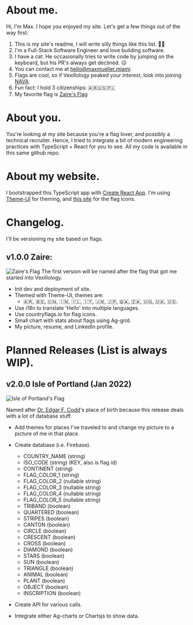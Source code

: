 # About me.

Hi, I'm Max. I hope you enjoyed my site. Let's get a few things out of the way first:

1.  This is my site's readme, I will write silly things like this list. 😵‍💫
2.  I'm a Full-Stack Software Engineer and love building software.
3.  I have a cat. He occasionally tries to write code by jumping on the keyboard, but his PR's always get declined. 😥
4.  You can contact me at [hello@maxmueller.miami](mailto:hello@maxmueller.miami).
5.  Flags are cool, so if Vexillology peaked your interest, look into joining [NAVA](https://www.nava.org).
6.  Fun fact: I hold 3 citizenships: 🇦🇷🇺🇸🇵🇱
7.  My favorite flag is [Zaire's Flag](https://www.crwflags.com/fotw/images/c/cd-zaire.gif)

# About you.

You're looking at my site because you're a flag lover, and possibly a technical recruiter. Hence, I tried to integrate a bit of modern engineering practices with TypeScript + React for you to see. All my code is available in this same github repo.

# About my website.

I bootstrapped this TypeScript app with [Create React App](https://create-react-app.dev/). I'm using [Theme-UI](https://theme-ui.com/) for theming, and [this site](https://www.countryflags.io/) for the flag icons.

# Changelog.

I'll be versioning my site based on flags.

## v1.0.0 Zaire:

![Zaire's Flag](https://upload.wikimedia.org/wikipedia/commons/thumb/f/f8/Flag_of_Zaire_%281971%E2%80%931997%29.svg/1920px-Flag_of_Zaire_%281971%E2%80%931997%29.svg.png "Zaire's Flag")
The first version will be named after the flag that got me started into Vexillology.

- Init dev and deployment of site.
- Themed with Theme-UI, themes are:
  - 🇦🇷, 🇧🇸, 🇨🇳, 🇮🇳, 🇮🇱, 🇮🇹, 🇯🇲, 🇯🇵, 🇶🇦, 🇿🇦, 🇺🇬, 🇺🇦, 🇺🇸.
- Use i18n to translate 'Hello' into multiple languages.
- Use <span>countryflags.io</span> for flag icons.
- Small chart with stats about flags using Ag-grid.
- My picture, resume, and LinkedIn profile.

# Planned Releases (List is always WIP).

## v2.0.0 Isle of Portland (Jan 2022)

![Isle of Portland's Flag](https://www.flaginstitute.org/wp/wp-content/uploads/flags/UNKG7513.png "Isle of Portland's Flag")

Named after [Dr. Edgar F. Codd](https://en.wikipedia.org/wiki/Edgar_F._Codd)'s place of birth because this release deals with a lot of database stuff.

- Add themes for places I've traveled to and change my picture to a picture of me in that place.
- Create database (i.e. Firebase).

  - COUNTRY_NAME (string)
  - ISO_CODE (string) (KEY, also is flag id)
  - CONTINENT (string)
  - FLAG_COLOR_1 (string)
  - FLAG_COLOR_2 (nullable string)
  - FLAG_COLOR_3 (nullable string)
  - FLAG_COLOR_4 (nullable string)
  - FLAG_COLOR_5 (nullable string)
  - TRIBAND (boolean)
  - QUARTERED (boolean)
  - STRIPES (boolean)
  - CANTON (boolean)
  - CIRCLE (boolean)
  - CRESCENT (boolean)
  - CROSS (boolean)
  - DIAMOND (boolean)
  - STARS (boolean)
  - SUN (boolean)
  - TRIANGLE (boolean)
  - ANIMAL (boolean)
  - PLANT (boolean)
  - OBJECT (boolean)
  - INSCRIPTION (boolean)

- Create API for various calls.
- Integrate either Ag-charts or Chartsjs to show data.
